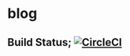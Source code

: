 # blog

## Build Status; [![CircleCI](https://circleci.com/gh/nomadicj/blog/tree/master.svg?style=svg)](https://circleci.com/gh/nomadicj/blog/tree/master)
